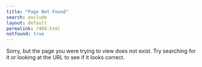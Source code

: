 ```yaml
---
title: "Page Not Found"
search: exclude
layout: default
permalink: /404.html
notfound: true
---  
```

Sorry, but the page you were trying to view does not exist. Try searching for it or looking at the URL to see if it looks correct.
